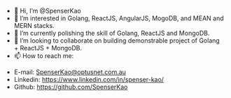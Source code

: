 - 👋 Hi, I’m @SpenserKao
- 👀 I’m interested in Golang, ReactJS, AngularJS, MogoDB, and MEAN and MERN stacks.
- 🌱 I’m currently polishing the skill of Golang, ReactJS and MongoDB.
- 💞️ I’m looking to collaborate on building demonstrable project of Golang + ReactJS + MongoDB.
- 📫 How to reach me: 
* E-mail: SpenserKao@optusnet.com.au
* Linkedin: https://www.linkedin.com/in/spenser-kao/
* Github: https://github.com/SpenserKao
   
<!---
SpenserKao/SpenserKao is a ✨ special ✨ repository because its `README.md` (this file) appears on your GitHub profile.
You can click the Preview link to take a look at your changes.
--->
